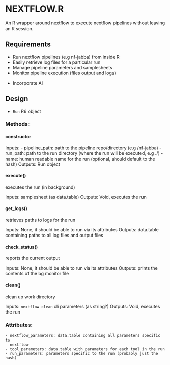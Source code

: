 # NEXTFLOW.R 

An R wrapper around nextflow to execute nextflow pipelines without leaving an R
session.

## Requirements
- Run nextflow pipelines (e.g nf-jabba) from inside R
- Easily retrieve log files for a particular run
- Manage pipeline parameters and samplesheets
- Monitor pipeline execution (files output and logs)
* Incorporate AI

## Design
- `Run` R6 object

### Methods:

#### constructor
Inputs: 
    - pipeline_path: path to the pipeline repo/directory (e.g /nf-jabba)
    - run_path: path to the run directory (where the run will be executed, e.g ./)
    - name: human readable name for the run (optional, should default to the hash)
Outputs: Run object

#### execute()
executes the run (in background)

Inputs: samplesheet (as data.table)
Outputs: Void, executes the run

#### get_logs()
retrieves paths to logs for the run

Inputs: None, it should be able to run via its attributes
Outputs: data.table containing paths to all log files and output files

#### check_status()
reports the current output

Inputs: None, it should be able to run via its attributes
Outputs: prints the contents of the bg monitor file

#### clean()
clean up work directory

Inputs: `nextflow clean` cli parameters (as string?)
Outputs: Void, executes the run

### Attributes:
    - nextflow_parameters: data.table containing all parameters specific to
      nextflow
    - tool_parameters: data.table with parameters for each tool in the run
    - run_parameters: parameters specific to the run (probably just the hash)
